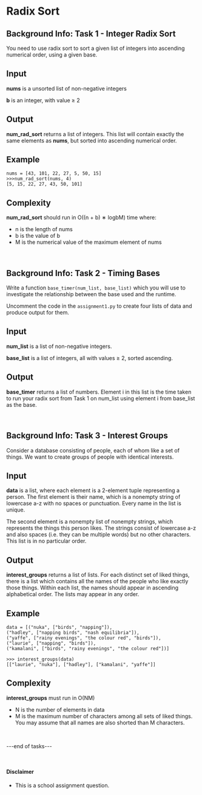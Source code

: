 # Radix Sort

## Background Info: Task 1 - Integer Radix Sort
You need to use radix sort to sort a given list of integers into ascending numerical order, using a given base.

## Input
**nums** is a unsorted list of non-negative integers

**b** is an integer, with value ≥ 2

## Output
**num_rad_sort** returns a list of integers. This list will contain exactly the same elements as **nums**, but sorted into ascending numerical order.

## Example
```
nums = [43, 101, 22, 27, 5, 50, 15]
>>>num_rad_sort(nums, 4)
[5, 15, 22, 27, 43, 50, 101]
```

## Complexity
**num_rad_sort** should run in O((n + b) ∗ logbM) time where:
- n is the length of nums
- b is the value of b
- M is the numerical value of the maximum element of nums

<br />

## Background Info: Task 2 - Timing Bases
Write a function ```base_timer(num_list, base_list)``` which you will use to investigate the relationship between the base used and the runtime.

Uncomment the code in the ```assignment1.py``` to create four lists of data and produce output for them.

## Input
**num_list** is a list of non-negative integers.

**base_list** is a list of integers, all with values ≥ 2, sorted ascending.

## Output
**base_timer** returns a list of numbers. Element i in this list is the time taken to run your radix sort from Task 1 on num_list using element i from base_list as the base.


<br />

## Background Info: Task 3 - Interest Groups
Consider a database consisting of people, each of whom like a set of things. We want to create groups of people with identical interests.

## Input
**data** is a list, where each element is a 2-element tuple representing a person. The first element
is their name, which is a nonempty string of lowercase a-z with no spaces or punctuation. Every
name in the list is unique.

The second element is a nonempty list of nonempty strings, which represents the things this
person likes. The strings consist of lowercase a-z and also spaces (i.e. they can be multiple
words) but no other characters. This list is in no particular order.

## Output
**interest_groups** returns a list of lists. For each distinct set of liked things, there is a list which contains all the names of the people who like exactly those things. Within each list, the names should appear in ascending alphabetical order. The lists may appear in any order.

## Example
```
data = [("nuka", ["birds", "napping"]),
("hadley", ["napping birds", "nash equilibria"]),
("yaffe", ["rainy evenings", "the colour red", "birds"]),
("laurie", ["napping", "birds"]),
("kamalani", ["birds", "rainy evenings", "the colour red"])]

>>> interest_groups(data)
[["laurie", "nuka"], ["hadley"], ["kamalani", "yaffe"]]
```

## Complexity
**interest_groups** must run in O(NM)
- N is the number of elements in data
- M is the maximum number of characters among all sets of liked things. You may assume that all names are also shorted than M characters.

<br />

---end of tasks---
 
  <br />
 
#### Disclaimer
- This is a school assignment question. 
